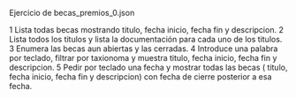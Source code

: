 Ejercicio de becas_premios_0.json

1 Lista todas becas mostrando titulo, fecha inicio, fecha fin y descripcion.
2 Lista todos los titulos y lista la documentación para cada uno de los titulos.
3 Enumera las becas aun abiertas y las cerradas.
4 Introduce una palabra por teclado, filtrar por taxionoma y muestra titulo, fecha inicio, fecha fin y descripcion.
5 Pedir por teclado una fecha y mostrar todas las becas ( titulo, fecha inicio, fecha fin y descripcion) con fecha de cierre posterior a esa fecha.
